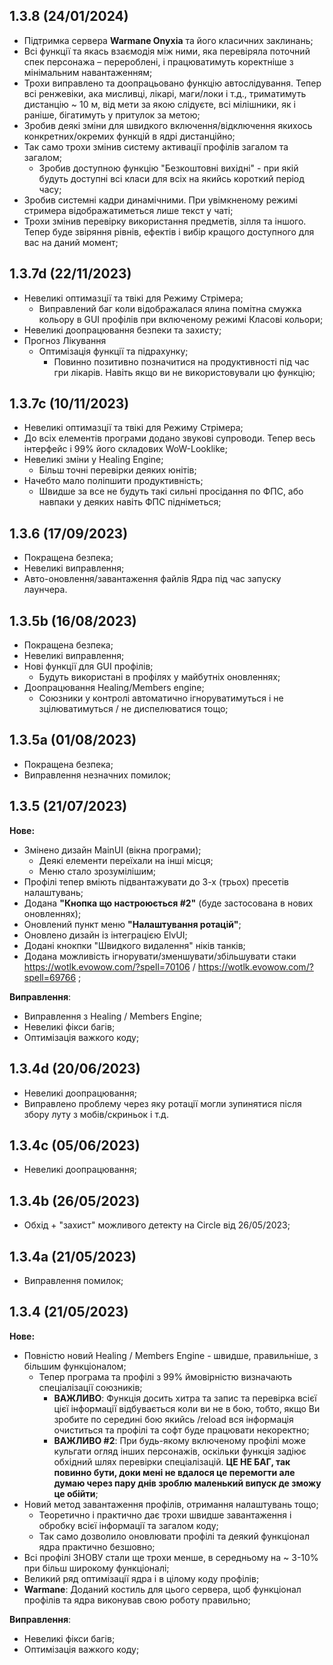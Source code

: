## 1.3.8 (24/01/2024)
- Підтримка сервера **Warmane Onyxia** та його класичних заклинань;
- Всі функції та якась взаємодія між ними, яка перевіряла поточний спек персонажа – перероблені, і працюватимуть коректніше з мінімальним навантаженням;
- Трохи виправлено та доопрацьовано функцію автослідування. Тепер всі ренжевіки, ака мисливці, лікарі, маги/локи і т.д., триматимуть дистанцію ~ 10 м, від мети за якою слідуєте, всі мілішники, як і раніше, бігатимуть у притулок за метою;
- Зробив деякі зміни для швидкого включення/відключення якихось конкретних/окремих функцій в ядрі дистанційно;
- Так само трохи змінив систему активації профілів загалом та загалом;
  - Зробив доступною функцію "Безкоштовні вихідні" - при якій будуть доступні всі класи для всіх на якийсь короткий період часу;
- Зробив системні кадри динамічними. При увімкненому режимі стримера відображатиметься лише текст у чаті;
- Трохи змінив перевірку використання предметів, зілля та іншого. Тепер буде звіряння рівнів, ефектів і вибір кращого доступного для вас на даний момент;

## 1.3.7d (22/11/2023)
- Невеликі оптимазції та твікі для Режиму Стрімера;
  - Виправлений баг коли відображалася ялина помітна смужка кольору в GUI профілів при включеному режимі Класові кольори;
- Невеликі доопрацювання безпеки та захисту;
- Прогноз Лікування
  - Оптимізація функції та підрахунку;
    - Повинно позитивно позначитися на продуктивності під час гри лікарів. Навіть якщо ви не використовували цю функцію;

## 1.3.7c (10/11/2023)
- Невеликі оптимазції та твікі для Режиму Стрімера;
- До всіх елементів програми додано звукові супроводи. Тепер весь інтерфейс і 99% його складових WoW-Looklike;
- Невеликі зміни у Healing Engine;
  - Більш точні перевірки деяких юнітів;
- Начебто мало поліпшити продуктивність;
  - Швидше за все не будуть такі сильні просідання по ФПС, або навпаки у деяких навіть ФПС підніметься;

## 1.3.6 (17/09/2023)
- Покращена безпека;
- Невеликі виправлення;
- Авто-оновлення/завантаження файлів Ядра під час запуску лаунчера.

## 1.3.5b (16/08/2023)
- Покращена безпека;
- Невеликі виправлення;
- Нові функції для GUI профілів;
   - Будуть використані в профілях у майбутніх оновленнях;
- Доопрацювання Healing/Members engine;
   - Союзники у контролі автоматично ігноруватимуться і не зцілюватимуться / не диспелюватися тощо;

## 1.3.5a (01/08/2023)
- Покращена безпека;
- Виправлення незначних помилок;

## 1.3.5 (21/07/2023)
**Нове:**
- Змінено дизайн MainUI (вікна програми);
	- Деякі елементи переїхали на інші місця;
	- Меню стало зрозумілішим;
- Профілі тепер вміють підвантажувати до 3-х (трьох) пресетів налаштувань;
- Додана **"Кнопка що настроюється #2"** (буде застосована в нових оновленнях);
- Оновлений пункт меню **"Налаштування ротацій"**;
- Оновлено дизайн із інтеграцією ElvUI;
- Додані кнокпки "Швидкого видалення" ніків танків;
- Додана можливість ігнорувати/зменшувати/збільшувати стаки https://wotlk.evowow.com/?spell=70106 / https://wotlk.evowow.com/?spell=69766 ;

**Виправлення**:
- Виправлення з Healing / Members Engine;
- Невеликі фікси багів;
- Оптимізація важкого коду;

## 1.3.4d (20/06/2023)
- Невеликі доопрацювання;
- Виправлено проблему через яку ротації могли зупинятися після збору луту з мобів/скриньок і т.д.

## 1.3.4c (05/06/2023)
- Невеликі доопрацювання;

## 1.3.4b (26/05/2023)
- Обхід + "захист" можливого детекту на Circle від 26/05/2023;

## 1.3.4a (21/05/2023)
- Виправлення помилок;

## 1.3.4 (21/05/2023)
**Нове:**
- Повністю новий Healing / Members Engine - швидше, правильніше, з більшим функціоналом;
	- Тепер програма та профілі з 99% ймовірністю визначають спеціалізації союзників;
		- **ВАЖЛИВО**: Функція досить хитра та запис та перевірка всієї цієї інформації відбувається коли ви не в бою, тобто, якщо Ви зробите по середині бою якийсь /reload вся інформація очиститься та профілі та софт буде працювати некоректно;
		- **ВАЖЛИВО #2**: При будь-якому включеному профілі може кульгати огляд інших персонажів, оскільки функція задіює обхідний шлях перевірки спеціалізацій. **ЦЕ НЕ БАГ, так повинно бути, доки мені не вдалося це перемогти але думаю через пару днів зроблю маленький випуск де зможу це обійти**;
- Новий метод завантаження профілів, отримання налаштувань тощо;
	-  Теоретично і практично дає трохи швидше завантаження і обробку всієї інформації та загалом коду;
	-  Так само дозволило оновлювати профілі та деякий функціонал ядра практично безшовно;
- Всі профілі ЗНОВУ стали ще трохи менше, в середньому на ~ 3-10% при більш широкому функціоналі;
- Великий ряд оптимізації ядра і в цілому коду профілів;
- **Warmane**: Доданий костиль для цього сервера, щоб функціонал профілів та ядра виконував свою роботу правильно;

**Виправлення**:
- Невеликі фікси багів;
- Оптимізація важкого коду;